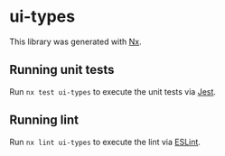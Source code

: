 # ui-types

This library was generated with [Nx](https://nx.dev).

## Running unit tests

Run `nx test ui-types` to execute the unit tests via [Jest](https://jestjs.io).

## Running lint

Run `nx lint ui-types` to execute the lint via [ESLint](https://eslint.org/).
